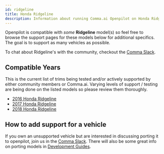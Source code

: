 ```yaml
---
id: ridgeline
title: Honda Ridgeline
description: Information about running Comma.ai Openpilot on Honda Ridgeline vehicles.
---
```


Openpilot is compatible with *some* **Ridgeline** model(s) so feel free to browse the support pages for these models below for additional specifics.
The goal is to support as many vehicles as possible.

To chat about Ridgeline's with the community, checkout the  [Comma Slack](https://slack.comma.ai).
## Compatible Years

This is the current list of trims being tested and/or actively supported by either community members or Comma.ai.
Varying levels of support / testing are being done on the listed models so please review them thoroughly.

* [2016 Honda Ridgeline](/vehicles/honda/ridgeline/2016-honda-ridgeline/)
* [2017 Honda Ridgeline](/vehicles/honda/ridgeline/2017-honda-ridgeline/)
* [2018 Honda Ridgeline](/vehicles/honda/ridgeline/2018-honda-ridgeline/)

## How to add support for a vehicle

If you own an unsupported vehicle but are interested in discussing porting it to openpilot, join us in the [Comma Slack](https://slack.comma.ai).
There will also be some great info on porting models in [Development Guides](../../development/guides/).

